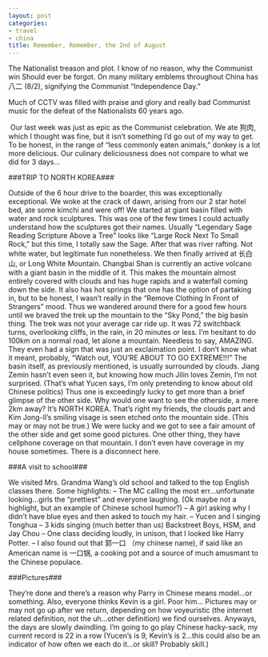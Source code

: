 ```yaml
---
layout: post
categories:
- travel
- china
title: Remember, Remember, the 2nd of August
---
```

The Nationalist treason and plot. I know of no reason, why the Communist win Should ever be forgot. On many military emblems throughout China has 八二 (8/2), signifying the Communist “Independence Day.”

Much of CCTV was filled with praise and glory and really bad Communist music for the defeat of the Nationalists 60 years ago.

 Our last week was just as epic as the Communist celebration. We ate 狗肉, which I thought was fine, but it isn’t something I’d go out of my way to get. To be honest, in the range of “less commonly eaten animals,” donkey is a lot more delicious. Our culinary deliciousness does not compare to what we did for 3 days…
<!-- more -->
###TRIP TO NORTH KOREA###

Outside of the 6 hour drive to the boarder, this was exceptionally exceptional. We woke at the crack of dawn, arising from our 2 star hotel bed, ate some kimchi and were off! We started at giant basin filled with water and rock sculptures. This was one of the few times I could actually understand how the sculptures got their names. Usually “Legendary Sage Reading Scripture Above a Tree” looks like “Large Rock Next To Small Rock,” but this time, I totally saw the Sage. After that was river rafting. Not white water, but legitimate fun nonetheless. We then finally arrived at 长白山, or Long White Mountain. Changbai Shan is currently an active volcano with a giant basin in the middle of it. This makes the mountain almost entirely covered with clouds and has huge rapids and a waterfall coming down the side. It also has hot springs that one has the option of partaking in, but to be honest, I wasn’t really in the “Remove Clothing In Front of Strangers” mood. Thus we wandered around there for a good few hours until we braved the trek up the mountain to the “Sky Pond,” the big basin thing. The trek was not your average car ride up. It was 72 switchback turns, overlooking cliffs, in the rain, in 20 minutes or less. I’m hesitant to do 100km on a normal road, let alone a mountain. Needless to say, AMAZING. They even had a sign that was just an exclaimation point. I don’t know what it meant, probably, “Watch out, YOU’RE ABOUT TO GO EXTREME!!!” The basin itself, as previously mentioned, is usually surrounded by clouds. Jiang Zemin hasn’t even seen it, but knowing how much Jilin loves Zemin, I’m not surprised. (That’s what Yucen says, I’m only pretending to know about old Chinese politics) Thus one is exceedingly lucky to get more than a brief glimpse of the other side. Why would one want to see the otherside, a mere 2km away? It’s NORTH KOREA. That’s right my friends, the clouds part and Kim Jong-Il’s smiling visage is seen etched onto the mountain side. (This may or may not be true.) We were lucky and we got to see a fair amount of the other side and get some good pictures. One other thing, they have cellphone coverage on that mountain. I don’t even have coverage in my house sometimes. There is a disconnect here.

###A visit to school###

We visited Mrs. Grandma Wang’s old school and talked to the top English classes there. Some highlights: – The MC calling the most err…unfortunate looking…girls the “prettiest” and everyone laughing. (Ok maybe not a highlight, but an example of Chinese school humor?) – A girl asking why I didn’t have blue eyes and then asked to touch my hair. – Yucen and I singing Tonghua – 3 kids singing (much better than us) Backstreet Boys, HSM, and Jay Chou – One class deciding loudly, in unison, that I looked like Harry Potter. – I also found out that 郭一口 （my chinese name), if said like an American name is 一口锅, a cooking pot and a source of much amusmant to the Chinese populace.

###Pictures###

They’re done and there’s a reason why Parry in Chinese means model…or something. Also, everyone thinks Kevin is a girl. Poor him… Pictures may or may not go up after we return, depending on how voyeuristic (the internet related definition, not the uh…other definition) we find ourselves. Anyways, the days are slowly dwindling. I’m going to go play Chinese hacky-sack, my current record is 22 in a row (Yucen’s is 9, Kevin’s is 2…this could also be an indicator of how often we each do it…or skill? Probably skill.)